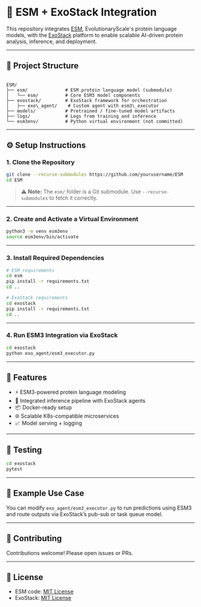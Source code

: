 # 🧬 ESM + ExoStack Integration

This repository integrates [ESM](https://github.com/facebookresearch/esm), EvolutionaryScale's protein language models, with the [ExoStack](https://github.com/Jitenderkumar2030/exostack) platform to enable scalable AI-driven protein analysis, inference, and deployment.

---

## 📁 Project Structure

```

ESM/
├── esm/              # ESM protein language model (submodule)
│   └── esm/          # Core ESM3 model components
├── exostack/         # ExoStack framework for orchestration
│   ├── exo\_agent/    # Custom agent with esm3\_executor
├── models/           # Pretrained / fine-tuned model artifacts
├── logs/             # Logs from training and inference
└── esm3env/          # Python virtual environment (not committed)

````

---

## ⚙️ Setup Instructions

### 1. Clone the Repository

```bash
git clone --recurse-submodules https://github.com/yourusername/ESM
cd ESM
````

> ⚠️ **Note:** The `esm/` folder is a Git submodule. Use `--recurse-submodules` to fetch it correctly.

---

### 2. Create and Activate a Virtual Environment

```bash
python3 -m venv esm3env
source esm3env/bin/activate
```

---

### 3. Install Required Dependencies

```bash
# ESM requirements
cd esm
pip install -r requirements.txt
cd ..

# ExoStack requirements
cd exostack
pip install -r requirements.txt
cd ..
```

---

### 4. Run ESM3 Integration via ExoStack

```bash
cd exostack
python exo_agent/esm3_executor.py
```

---

## 🚀 Features

* ⚡ ESM3-powered protein language modeling
* 🔁 Integrated inference pipeline with ExoStack agents
* 📦 Docker-ready setup
* 🌐 Scalable K8s-compatible microservices
* 📈 Model serving + logging

---

## 🧪 Testing

```bash
cd exostack
pytest
```

---

## 🧠 Example Use Case

You can modify `exo_agent/esm3_executor.py` to run predictions using ESM3 and route outputs via ExoStack’s pub-sub or task queue model.

---

## 📝 Contributing

Contributions welcome! Please open issues or PRs.

---

## 📄 License

* ESM code: [MIT License](esm/LICENSE.md)
* ExoStack: [MIT License](exostack/README.md)

